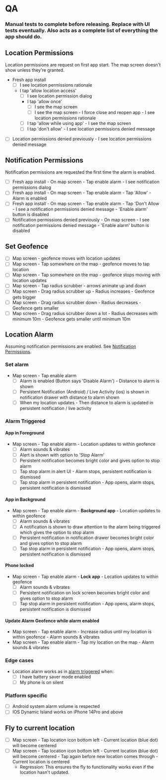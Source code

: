 # QA

### Manual tests to complete before releasing. Replace with UI tests eventually. Also acts as a complete list of everything the app should do.

## Location Permissions

Location permissions are request on first app start. The map screen doesn't show unless they're
granted.

- Fresh app install
  - [ ] I see location permissions rationale
  - I tap 'allow location access'
    - [ ] I see location permission dialog
    - I tap 'allow once'
      - [ ] I see the map screen
      - [ ] I see the map screen - I force close and reopen app - I see location permissions
        rationale
    - [ ] I tap 'allow while using app' - I see the map screen
    - [ ] I tap 'don't allow' - I see location permissions denied message
- [ ] Location permissions denied previously - I see location permissions denied message

## Notification Permissions

Notification permissions are requested the first time the alarm is enabled.
- [ ] Fresh app install - On map screen - Tap enable alarm - I see notification permissions dialog
- [ ] Fresh app install - On map screen - Tap enable alarm - Tap 'Allow' - Alarm is enabled
- [ ] Fresh app install - On map screen - Tap enable alarm - Tap 'Don't Allow - I see a notification
  permissions denied message - 'Enable alarm' button is disabled
- [ ] Notification permissions denied previously - On map screen - I see notification permissions
  denied message - 'Enable alarm' button is disabled

## Set Geofence

- [ ] Map screen - geofence moves with location updates
- [ ] Map screen - Tap somewhere on the map - geofence moves to tap location
- [ ] Map screen - Tap somewhere on the map - geofence stops moving with location updates
- [ ] Map screen - Tap radius scrubber - arrows animate up and down
- [ ] Map screen - Drag radius scrubber up - Radius increases - Geofence gets bigger
- [ ] Map screen - Drag radius scrubber down - Radius decreases - Geofence gets smaller
- [ ] Map screen - Drag radius scrubber down a lot - Radius decreases with minimum 10m - Geofence
  gets smaller until minimum 10m

## Location Alarm

Assuming notification permissions are enabled.
See [Notification Permissions](#notification-permissions).

### Set alarm

- Map screen - Tap enable alarm
  - [ ] Alarm is enabled (Button says 'Disable Alarm') - Distance to alarm is shown
  - [ ] Persistent Notification (Android) / Live Activity (ios) is shown in notification drawer with
    distance to alarm shown
  - [ ] When my location updates - Then distance to alarm is updated in persistent notification /
    live activity

### Alarm Triggered

#### App in Foreground
- Map screen - Tap enable alarm - Location updates to within geofence
  - [ ] Alarm sounds & vibrates
  - [ ] Alert is shown with option to 'Stop Alarm'
  - [ ] Persistent notification becomes bright color and gives option to stop alarm
  - [ ] Tap stop alarm in alert UI - Alarm stops, persistent notification is dismissed
  - [ ] Tap stop alarm in persistent notification - App opens, alarm stops, persistent notification
    is dismissed

#### App in Background

- Map screen - Tap enable alarm - **Background app** - Location updates to within geofence
  - [ ] Alarm sounds & vibrates
  - [ ] A notification is shown to draw attention to the alarm being triggered which gives the
    option to stop alarm
  - [ ] Persistent notification in notification drawer becomes bright color and gives option to stop
    alarm
  - [ ] Tap stop alarm in persistent notification - App opens, alarm stops, persistent notification
    is dismissed

#### Phone locked

- Map screen - Tap enable alarm - **Lock app** - Location updates to within geofence
  - [ ] Alarm sounds & vibrates
  - [ ] Persistent notification on lock screen becomes bright color and gives option to stop alarm
  - [ ] Tap stop alarm in persistent notification - App opens, alarm stops, persistent notification
    is dismissed

#### Update Alarm Geofence while alarm enabled

- Map screen - Tap enable alarm - Increase radius until my location is within geofence - Alarm
  sounds & vibrates
- Map screen - Tap enable alarm - Tap my location on the map - Alarm sounds & vibrates

### Edge cases

- Location alarm works as in [alarm triggered](#alarm-triggered) when:
  - [ ] I have battery saver mode enabled
  - [ ] My phone is on silent

### Platform specific

- [ ] Android system alarm volume is respected
- [ ] IOS Dynamic Island works on iPhone 14Pro and above

## Fly to current location

- [ ] Map screen - Tap location icon bottom left - Current location (blue dot) will become centered
- [ ] Map screen - Tap location icon bottom left - Current location (blue dot) will become
  centered - Tap again before new location comes through - Current location is centered
  - Regression: This ensures the fly to functionality works even if the location hasn't updated.
